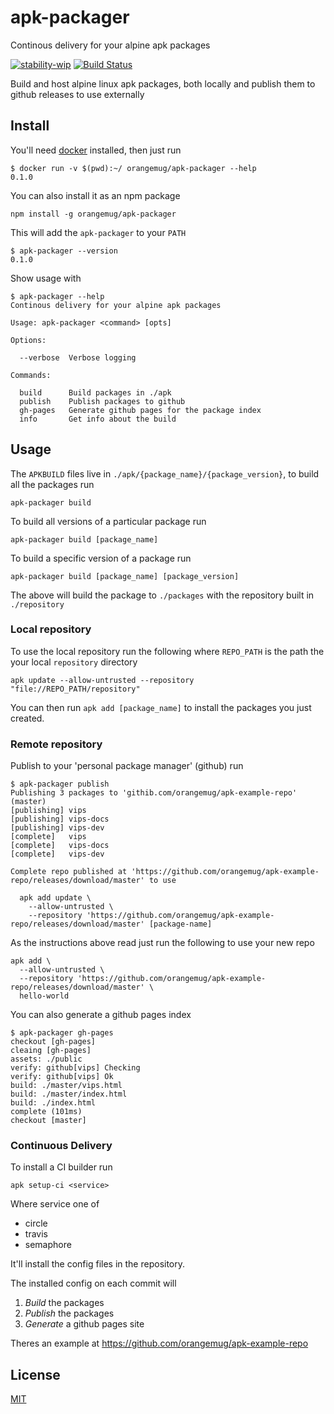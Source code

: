 # apk-packager
Continous delivery for your alpine apk packages

[![stability-wip](https://img.shields.io/badge/stability-work_in_progress-lightgrey.svg)][stability]
[![Build Status](https://circleci.com/gh/orangemug/apkbuilder.png?style=shield)][circleci]

[stability]:   https://github.com/orangemug/stability-badges#work-in-progress
[circleci]:    https://circleci.com/gh/orangemug/apkbuilder

Build and host alpine linux apk packages, both locally and publish them to github releases to use externally


## Install
You'll need [docker](https://docker.com) installed, then just run

    $ docker run -v $(pwd):~/ orangemug/apk-packager --help
    0.1.0

You can also install it as an npm package

    npm install -g orangemug/apk-packager

This will add the `apk-packager` to your `PATH`

    $ apk-packager --version
    0.1.0

Show usage with 

    $ apk-packager --help
    Continous delivery for your alpine apk packages

    Usage: apk-packager <command> [opts]

    Options:

      --verbose  Verbose logging

    Commands:

      build      Build packages in ./apk
      publish    Publish packages to github
      gh-pages   Generate github pages for the package index
      info       Get info about the build


## Usage
The `APKBUILD` files live in `./apk/{package_name}/{package_version}`, to build all the packages run

    apk-packager build

To build all versions of a particular package run
    
    apk-packager build [package_name]

To build a specific version of a package run

    apk-packager build [package_name] [package_version]

The above will build the package to `./packages` with the repository built in `./repository`


### Local repository
To use the local repository run the following where `REPO_PATH` is the path the your local `repository` directory

    apk update --allow-untrusted --repository "file://REPO_PATH/repository"

You can then run `apk add [package_name]` to install the packages you just created.


### Remote repository
Publish to your 'personal package manager' (github) run

    $ apk-packager publish
    Publishing 3 packages to 'githib.com/orangemug/apk-example-repo' (master)
    [publishing] vips
    [publishing] vips-docs
    [publishing] vips-dev
    [complete]   vips
    [complete]   vips-docs
    [complete]   vips-dev

    Complete repo published at 'https://github.com/orangemug/apk-example-repo/releases/download/master' to use

      apk add update \
        --allow-untrusted \
        --repository 'https://github.com/orangemug/apk-example-repo/releases/download/master' [package-name]

As the instructions above read just run the following to use your new repo

    apk add \
      --allow-untrusted \
      --repository 'https://github.com/orangemug/apk-example-repo/releases/download/master' \
      hello-world


You can also generate a github pages index

    $ apk-packager gh-pages
    checkout [gh-pages]
    cleaing [gh-pages]
    assets: ./public
    verify: github[vips] Checking
    verify: github[vips] Ok
    build: ./master/vips.html
    build: ./master/index.html
    build: ./index.html
    complete (101ms)
    checkout [master]


### Continuous Delivery
To install a CI builder run

    apk setup-ci <service>

Where service one of

 - circle
 - travis
 - semaphore

It'll install the config files in the repository.

The installed config on each commit will

 1. _Build_ the packages
 2. _Publish_ the packages
 3. _Generate_ a github pages site

Theres an example at <https://github.com/orangemug/apk-example-repo>


## License
[MIT](LICENSE)

